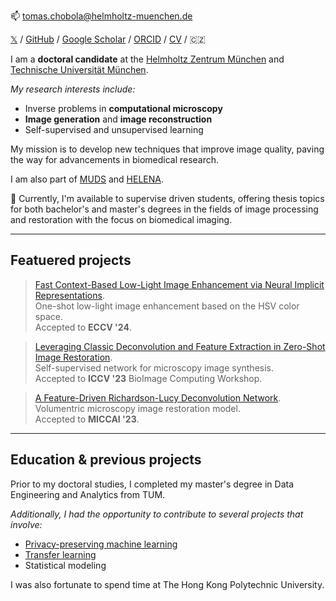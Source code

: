 📫 [tomas.chobola@helmholtz-muenchen.de](mailto:tomas.chobola@helmholtz-muenchen.de)

[𝕏](https://www.twitter.com/ifelsetom/) / [GitHub](https://www.github.com/ctom2/) / [Google Scholar](https://scholar.google.com/citations?user=KoL2wdQAAAAJ) / [ORCID](https://orcid.org/0009-0000-3272-9996) / [CV](https://drive.google.com/file/d/1aTVBHezOojjhkbr-razPECpAsJrki1T9/view?usp=sharing) / 🇨🇿

I am a **doctoral candidate** at the [Helmholtz Zentrum München](https://www.helmholtz-munich.de/en/computational-health-center) and [Technische Universität München](https://www.cit.tum.de/cit/startseite/).

*My research interests include:* 
* Inverse problems in **computational microscopy**
* **Image generation** and **image reconstruction**
* Self-supervised and unsupervised learning

My mission is to develop new techniques that improve image quality, paving the way for advancements in biomedical research.

I am also part of [MUDS](https://www.mu-ds.de) and [HELENA](https://cams.helmholtz-munich.de/helena).

🚨 Currently, I'm available to supervise driven students, offering thesis topics for both bachelor's and master's degrees in the fields of image processing and restoration with the focus on biomedical imaging. 

---

## Featuered projects

> [Fast Context-Based Low-Light Image Enhancement via Neural Implicit Representations]().\
One-shot low-light image enhancement based on the HSV color space.\
Accepted to **ECCV '24**.

> [Leveraging Classic Deconvolution and Feature Extraction in Zero-Shot Image Restoration](https://arxiv.org/abs/2310.02097).\
Self-supervised network for microscopy image synthesis.\
Accepted to **ICCV '23** BioImage Computing Workshop.

<!-- > [A Feature-Driven Richardson-Lucy Deconvolution Network](/projects/deconvolution).\ -->
> [A Feature-Driven Richardson-Lucy Deconvolution Network](https://arxiv.org/abs/2307.07998).\
Volumentric microscopy image restoration model.\
Accepted to **MICCAI '23**.

---

## Education & previous projects

Prior to my doctoral studies, I completed my master's degree in Data Engineering and Analytics from TUM. 

*Additionally, I had the opportunity to contribute to several projects that involve:*
* [Privacy-preserving machine learning](https://dl.acm.org/doi/10.1145/3605764.3623906)
* [Transfer learning](https://proceedings.mlr.press/v140/chobola21a)
* Statistical modeling

I was also fortunate to spend time at The Hong Kong Polytechnic University.
